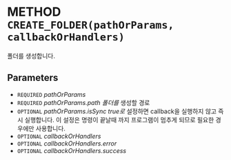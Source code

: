 # METHOD `CREATE_FOLDER(pathOrParams, callbackOrHandlers)`
폴더를 생성합니다.

## Parameters
* `REQUIRED` *pathOrParams*
* `REQUIRED` *pathOrParams.path	폴더를* 생성할 경로
* `OPTIONAL` *pathOrParams.isSync	true로* 설정하면 callback을 실행하지 않고 즉시 실행합니다. 이 설정은 명령이 끝날때 까지 프로그램이 멈추게 되므로 필요한 경우에만 사용합니다.
* `OPTIONAL` *callbackOrHandlers*
* `OPTIONAL` *callbackOrHandlers.error*
* `OPTIONAL` *callbackOrHandlers.success*
